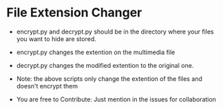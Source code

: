 # File Extension Changer

* encrypt.py and decrypt.py should be in the directory where your files you want to hide are stored.
* encrypt.py changes the extention on the multimedia file
* decrypt.py changes the modified extention to the original one.

* Note: the above scripts only change the extention of the files and doesn't encrypt them

* You are free to Contribute: Just mention in the issues for collaboration
